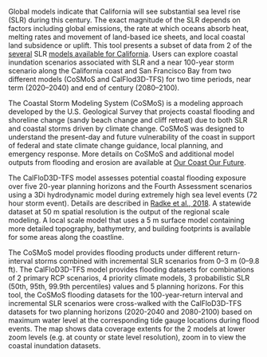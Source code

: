 Global models indicate that California will see substantial sea level rise (SLR) during this century. The exact magnitude of the SLR depends on factors including global emissions, the rate at which oceans absorb heat, melting rates and movement of land-based ice sheets, and local coastal land subsidence or uplift. This tool presents a subset of data from 2 of the [several](https://www.seathefuture.org/#/) SLR [models available for California](https://www.seathefuture.org/#/). Users can explore coastal inundation scenarios associated with SLR and a near 100-year storm scenario along the California coast and San Francisco Bay from two different models (CoSMoS and CalFlod3D-TFS) for two time periods, near term (2020–2040) and end of century (2080–2100).

The Coastal Storm Modeling System (CoSMoS) is a modeling approach developed by the U.S. Geological Survey that projects coastal flooding and shoreline change (sandy beach change and cliff retreat) due to both SLR and coastal storms driven by climate change. CoSMoS was designed to understand the present-day and future vulnerability of the coast in support of federal and state climate change guidance, local planning, and emergency response. More details on CoSMoS and additional model outputs from flooding and erosion are available at [Our Coast Our Future](https://ourcoastourfuture.org/).

The CalFloD3D-TFS model assesses potential coastal flooding exposure over five 20-year planning horizons and the Fourth Assessment scenarios using a 3Di hydrodynamic model during extremely high sea level events (72 hour storm event). Details are described in [Radke et al., 2018](https://www.energy.ca.gov/sites/default/files/2019-11/Energy_CCCA4-CEC-2018-012_ADA.pdf). A statewide dataset at 50 m spatial resolution is the output of the regional scale modeling. A local scale model that uses a 5 m surface model containing more detailed topography, bathymetry, and building footprints is available for some areas along the coastline.

The CoSMoS model provides flooding products under different return-interval storms combined with incremental SLR scenarios from 0–3 m (0–9.8 ft). The CalFloD3D-TFS model provides flooding datasets for combinations of 2 primary RCP scenarios, 4 priority climate models, 3 probabilistic SLR (50th, 95th, 99.9th percentiles) values and 5 planning horizons. For this tool, the CoSMoS flooding datasets for the 100-year-return interval and incremental SLR scenarios were cross-walked with the CalFloD3D-TFS datasets for two planning horizons (2020-2040 and 2080-2100) based on maximum water level at the corresponding tide gauge locations during flood events. The map shows data coverage extents for the 2 models at lower zoom levels (e.g. at county or state level resolution), zoom in to view the coastal inundation datasets.
